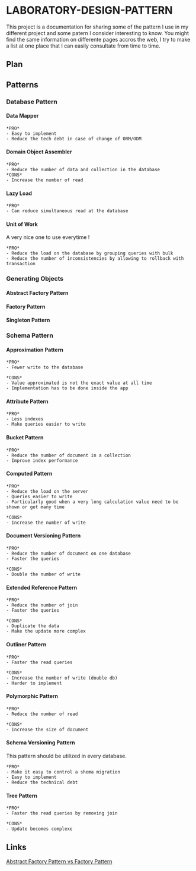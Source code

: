 # LABORATORY-DESIGN-PATTERN

This project is a documentation for sharing some of the pattern I use in my different project and some patern I consider interesting to know. You might find the same information on differente pages accros the web, I try to make a list at one place that I can easily consultate from time to time.

## Plan

## Patterns

### Database Pattern

#### Data Mapper

```
*PRO*
- Easy to implement
- Reduce the tech debt in case of change of ORM/ODM
```

#### Domain Object Assembler

```
*PRO*
- Reduce the number of data and collection in the database
*CONS*
- Increase the number of read
```

#### Lazy Load

```
*PRO*
- Can reduce simultaneous read at the database
```

#### Unit of Work

A very nice one to use everytime !

```
*PRO*
- Reduce the load on the database by grouping queries with bulk
- Reduce the number of inconsistencies by allowing to rollback with transaction
```

### Generating Objects

#### Abstract Factory Pattern
#### Factory Pattern
#### Singleton Pattern

### Schema Pattern

#### Approximation Pattern

```
*PRO*
- Fewer write to the database

*CONS*
- Value approximated is not the exact value at all time
- Implementation has to be done inside the app
```

#### Attribute Pattern

```
*PRO*
- Less indexes
- Make queries easier to write
```

#### Bucket Pattern

```
*PRO*
- Reduce the number of document in a collection
- Improve index performance
```

#### Computed Pattern

```
*PRO*
- Reduce the load on the server
- Queries easier to write
- Particularly good when a very long calculation value need to be shown or get many time

*CONS*
- Increase the number of write
```

#### Document Versioning Pattern

```
*PRO*
- Reduce the number of document on one database
- Faster the queries

*CONS*
- Double the number of write
```

#### Extended Reference Pattern

```
*PRO*
- Reduce the number of join
- Faster the queries

*CONS*
- Duplicate the data
- Make the update more complex
```

#### Outliner Pattern

```
*PRO*
- Faster the read queries

*CONS*
- Increase the number of write (double db)
- Harder to implement
```

#### Polymorphic Pattern

```
*PRO*
- Reduce the number of read

*CONS*
- Increase the size of document
```

#### Schema Versioning Pattern

This pattern should be utilized in every database.

```
*PRO*
- Make it easy to control a shema migration
- Easy to implement
- Reduce the technical debt
```

#### Tree Pattern

```
*PRO*
- Faster the read queries by removing join

*CONS*
- Update becomes complexe
```

## Links

[Abstract Factory Pattern vs Factory Pattern](https://pediaa.com/what-is-the-difference-between-factory-pattern-and-abstract-factory-pattern/)
